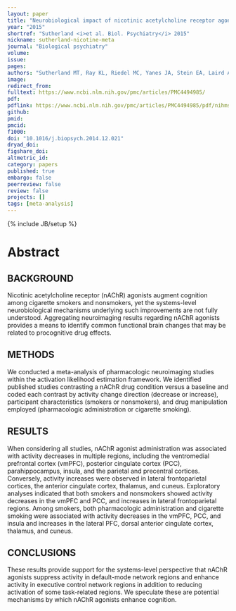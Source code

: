 ```yaml
---
layout: paper
title: "Neurobiological impact of nicotinic acetylcholine receptor agonists: an activation likelihood estimation meta-analysis of pharmacologic neuroimaging studies."
year: "2015"
shortref: "Sutherland <i>et al. Biol. Psychiatry</i> 2015"
nickname: sutherland-nicotine-meta
journal: "Biological psychiatry"
volume:
issue:
pages:
authors: "Sutherland MT, Ray KL, Riedel MC, Yanes JA, Stein EA, Laird AR"
image:
redirect_from:
fulltext: https://www.ncbi.nlm.nih.gov/pmc/articles/PMC4494985/
pdf:
pdflink: https://www.ncbi.nlm.nih.gov/pmc/articles/PMC4494985/pdf/nihms-654238.pdf
github:
pmid:
pmcid:
f1000:
doi: "10.1016/j.biopsych.2014.12.021"
dryad_doi:
figshare_doi:
altmetric_id:
category: papers
published: true
embargo: false
peerreview: false
review: false
projects: []
tags: [meta-analysis]
---
```

{% include JB/setup %}

# Abstract

## BACKGROUND
Nicotinic acetylcholine receptor (nAChR) agonists augment cognition among cigarette smokers and nonsmokers, yet the systems-level neurobiological mechanisms underlying such improvements are not fully understood. Aggregating neuroimaging results regarding nAChR agonists provides a means to identify common functional brain changes that may be related to procognitive drug effects.

## METHODS
We conducted a meta-analysis of pharmacologic neuroimaging studies within the activation likelihood estimation framework. We identified published studies contrasting a nAChR drug condition versus a baseline and coded each contrast by activity change direction (decrease or increase), participant characteristics (smokers or nonsmokers), and drug manipulation employed (pharmacologic administration or cigarette smoking).

## RESULTS
When considering all studies, nAChR agonist administration was associated with activity decreases in multiple regions, including the ventromedial prefrontal cortex (vmPFC), posterior cingulate cortex (PCC), parahippocampus, insula, and the parietal and precentral cortices. Conversely, activity increases were observed in lateral frontoparietal cortices, the anterior cingulate cortex, thalamus, and cuneus. Exploratory analyses indicated that both smokers and nonsmokers showed activity decreases in the vmPFC and PCC, and increases in lateral frontoparietal regions. Among smokers, both pharmacologic administration and cigarette smoking were associated with activity decreases in the vmPFC, PCC, and insula and increases in the lateral PFC, dorsal anterior cingulate cortex, thalamus, and cuneus.

## CONCLUSIONS
These results provide support for the systems-level perspective that nAChR agonists suppress activity in default-mode network regions and enhance activity in executive control network regions in addition to reducing activation of some task-related regions. We speculate these are potential mechanisms by which nAChR agonists enhance cognition.
